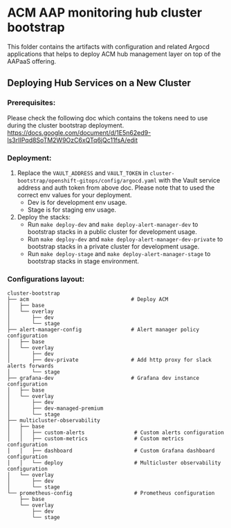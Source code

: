# ACM AAP monitoring hub cluster bootstrap

This folder contains the artifacts with configuration and related Argocd applications that helps to deploy ACM hub management layer on top of the AAPaaS offering.

## Deploying Hub Services on a New Cluster


### Prerequisites:
Please check the following doc which contains the tokens need to use during the cluster bootstrap deployment.
https://docs.google.com/document/d/1E5n62ed9-ls3rIIPqd8SoTM2W9OzC6xQTq6jQc11fsA/edit


### Deployment:
1. Replace the `VAULT_ADDRESS` and `VAULT_TOKEN` in `cluster-bootstrap/openshift-gitops/config/argocd.yaml` with the Vault service address and auth token from above doc.
   Please note that to used the correct env values for your deployment. 
   * Dev is for development env usage. 
   * Stage is for staging env usage.
2. Deploy the stacks:
   * Run `make deploy-dev` and `make deploy-alert-manager-dev` to bootstrap stacks in a public cluster for development usage.
   * Run `make deploy-dev` and `make deploy-alert-manager-dev-private` to bootstrap stacks in a private cluster for development usage.
   * Run `make deploy-stage` and `make deploy-alert-manager-stage` to bootstrap stacks in stage environment.


### Configurations layout:
    cluster-bootstrap
    ├── acm                                 # Deploy ACM
    │   ├── base
    │   └── overlay
    │       ├── dev                            
    │       └── stage                     
    ├── alert-manager-config                # Alert manager policy configuration
    │   ├── base
    │   └── overlay
    │       ├── dev                            
    │       ├── dev-private                 # Add http proxy for slack alerts forwards
    │       └── stage
    ├── grafana-dev                         # Grafana dev instance configuration
    │   ├── base   
    │   └── overlay
    │       ├── dev  
    │       ├── dev-managed-premium 
    │       └── stage                             
    ├── multicluster-observability
    │   ├── base
    │   │   ├── custom-alerts                # Custom alerts configuration
    │   │   ├── custom-metrics               # Custom metrics configuration
    │   │   ├── dashboard                    # Custom Grafana dashboard configuration
    │   │   └── deploy                       # Multicluster observability configuration
    │   └── overlay  
    │       ├── dev
    │       └── stage  
    └── prometheus-config                    # Prometheus configuration
        ├── base                             
        └── overlay  
            ├── dev
            └── stage
